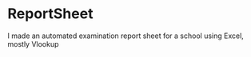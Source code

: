 # ReportSheet
I made an automated examination report sheet for a school using Excel, mostly Vlookup
